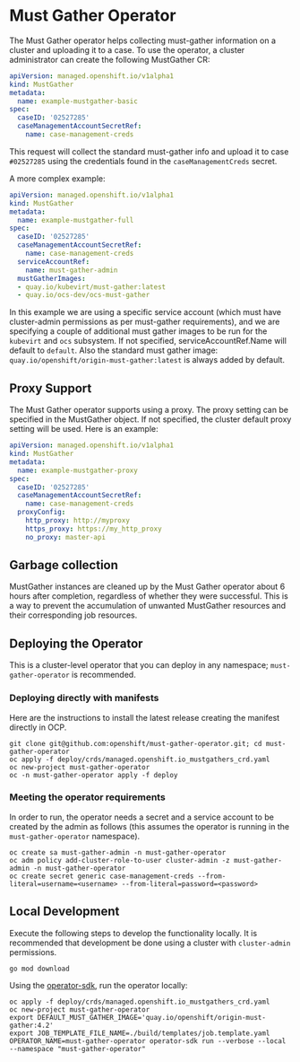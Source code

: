 # Must Gather Operator

The Must Gather operator helps collecting must-gather information on a cluster and uploading it to a case.
To use the operator, a cluster administrator can create the following MustGather CR:

```yaml
apiVersion: managed.openshift.io/v1alpha1
kind: MustGather
metadata:
  name: example-mustgather-basic
spec:
  caseID: '02527285'
  caseManagementAccountSecretRef:
    name: case-management-creds
```

This request will collect the standard must-gather info and upload it to case `#02527285` using the credentials found in the `caseManagementCreds` secret.

A more complex example:

```yaml
apiVersion: managed.openshift.io/v1alpha1
kind: MustGather
metadata:
  name: example-mustgather-full
spec:
  caseID: '02527285'
  caseManagementAccountSecretRef:
    name: case-management-creds
  serviceAccountRef:
    name: must-gather-admin
  mustGatherImages:
  - quay.io/kubevirt/must-gather:latest
  - quay.io/ocs-dev/ocs-must-gather
```

In this example we are using a specific service account (which must have cluster-admin permissions as per must-gather requirements), and we are specifying a couple of additional must gather images to be run for the `kubevirt` and `ocs` subsystem. If not specified, serviceAccountRef.Name will default to `default`. Also the standard must gather image: `quay.io/openshift/origin-must-gather:latest` is always added by default.

## Proxy Support

The Must Gather operator supports using a proxy. The proxy setting can be specified in the MustGather object. If not specified, the cluster default proxy setting will be used. Here is an example:

```yaml
apiVersion: managed.openshift.io/v1alpha1
kind: MustGather
metadata:
  name: example-mustgather-proxy
spec:
  caseID: '02527285'
  caseManagementAccountSecretRef:
    name: case-management-creds
  proxyConfig:
    http_proxy: http://myproxy
    https_proxy: https://my_http_proxy
    no_proxy: master-api
```

## Garbage collection

MustGather instances are cleaned up by the Must Gather operator about 6 hours after completion, regardless of whether they were successful.
This is a way to prevent the accumulation of unwanted MustGather resources and their corresponding job resources.

## Deploying the Operator

This is a cluster-level operator that you can deploy in any namespace; `must-gather-operator` is recommended.

### Deploying directly with manifests

Here are the instructions to install the latest release creating the manifest directly in OCP.

```shell
git clone git@github.com:openshift/must-gather-operator.git; cd must-gather-operator
oc apply -f deploy/crds/managed.openshift.io_mustgathers_crd.yaml
oc new-project must-gather-operator
oc -n must-gather-operator apply -f deploy
```

### Meeting the operator requirements

In order to run, the operator needs a secret and a service account to be created by the admin as follows (this assumes the operator is running in the `must-gather-operator` namespace).

```shell
oc create sa must-gather-admin -n must-gather-operator
oc adm policy add-cluster-role-to-user cluster-admin -z must-gather-admin -n must-gather-operator
oc create secret generic case-management-creds --from-literal=username=<username> --from-literal=password=<password>
```

## Local Development

Execute the following steps to develop the functionality locally. It is recommended that development be done using a cluster with `cluster-admin` permissions.

```shell
go mod download
```

Using the [operator-sdk](https://github.com/operator-framework/operator-sdk), run the operator locally:

```shell
oc apply -f deploy/crds/managed.openshift.io_mustgathers_crd.yaml
oc new-project must-gather-operator
export DEFAULT_MUST_GATHER_IMAGE='quay.io/openshift/origin-must-gather:4.2'
export JOB_TEMPLATE_FILE_NAME=./build/templates/job.template.yaml
OPERATOR_NAME=must-gather-operator operator-sdk run --verbose --local --namespace "must-gather-operator"
```
